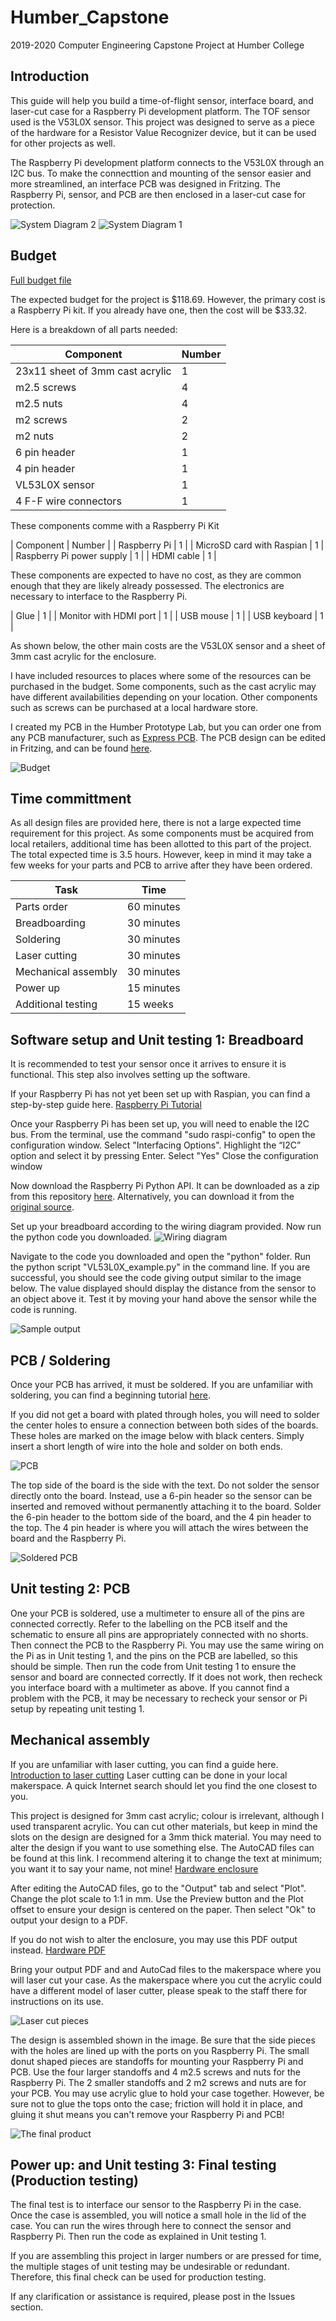 # Humber_Capstone
2019-2020 Computer Engineering Capstone Project at Humber College


## Introduction

This guide will help you build a time-of-flight sensor, interface board, and laser-cut case for a Raspberry Pi development platform. The TOF sensor used is the V53L0X sensor. This project was designed to serve as a piece of the hardware for a Resistor Value Recognizer device, but it can be used for other projects as well.

The Raspberry Pi development platform connects to the V53L0X through an I2C bus. To make the connecttion and mounting of the sensor easier and more streamlined, an interface PCB was designed in Fritzing. The Raspberry Pi, sensor, and PCB are then enclosed in a laser-cut case for protection.

![System Diagram 2](https://raw.githubusercontent.com/BW25/Resistor-value-recognizer/master/images/system%20diagram%202.PNG "System Diagram 2")
![System Diagram 1](https://raw.githubusercontent.com/BW25/Resistor-value-recognizer/master/images/system%20diagram%201.PNG "System Diagram 1")

## Budget
[Full budget file](https://github.com/BW25/Resistor-value-recognizer/blob/master/documentation/Hardware%20(Ceng%20317)/Ceng317%20Budget%20BWoo%202019.xlsx)

The expected budget for the project is $118.69. However, the primary cost is a Raspberry Pi kit. If you already have one, then the cost will be $33.32. 

Here is a breakdown of all parts needed:

| Component      | Number |
| ----------- | ----------- |
| 23x11 sheet of 3mm cast acrylic      | 1       |
| m2.5 screws   | 4        |
| m2.5 nuts   | 4        |
| m2 screws   | 2        |
| m2 nuts   | 2        |
| 6 pin header   | 1        |
| 4 pin header   | 1        |
| VL53L0X sensor   | 1        |
| 4 F-F wire connectors| 1        |

These components comme with a Raspberry Pi Kit

| Component      | Number |
| Raspberry Pi   | 1        |
| MicroSD card with Raspian   | 1        |
| Raspberry Pi power supply   | 1        |
| HDMI cable   | 1        |

These components are expected to have no cost, as they are common enough that they are likely already possessed. The electronics are necessary to interface to the Raspberry Pi.

| Glue   | 1        |
| Monitor with HDMI port   | 1        |
| USB mouse   | 1        |
| USB keyboard   | 1        |

As shown below, the other main costs are the V53L0X sensor and a sheet of 3mm cast acrylic for the enclosure. 

I have included resources to places where some of the resources can be purchased in the budget. Some components, such as the cast acrylic may have different availabilities depending on your location. Other components such as screws can be purchased at a local hardware store. 

I created my PCB in the Humber Prototype Lab, but you can order one from any PCB manufacturer, such as [Express PCB](https://www.expresspcb.com/how-to-order-pcbs/).
The PCB design can be edited in Fritzing, and can be found [here](https://github.com/BW25/Resistor-value-recognizer/blob/master/electronics/TOFsensorDesign.fzz).


![Budget](https://raw.githubusercontent.com/BW25/Resistor-value-recognizer/master/images/budget.PNG "Budget")


## Time committment
As all design files are provided here, there is not a large expected time requirement for this project. As some components must be acquired from local retailers, additional time has been allotted to this part of the project. 
The total expected time is 3.5 hours. However, keep in mind it may take a few weeks for your parts and PCB to arrive after they have been ordered. 

| Task      | Time |
| ----------- | ----------- |
| Parts order      | 60 minutes       |
| Breadboarding   | 30 minutes        |
| Soldering   | 30 minutes        |
| Laser cutting   | 30 minutes        |
| Mechanical assembly   | 30 minutes        |
| Power up   | 15 minutes        |
| Additional testing   | 15 weeks        |

## Software setup and Unit testing 1: Breadboard
It is recommended to test your sensor once it arrives to ensure it is functional.
This step also involves setting up the software. 

If your Raspberry Pi has not yet been set up with Raspian, you can find a step-by-step guide here.
[Raspberry Pi Tutorial](https://projects.raspberrypi.org/en/projects/raspberry-pi-setting-up)

Once your Raspberry Pi has been set up, you will need to enable the I2C bus. From the terminal, use the command "sudo raspi-config" to open the configuration window. 
Select "Interfacing Options". 
Highlight the “I2C” option and select it by pressing Enter. 
Select "Yes"
Close the configuration window

Now download the Raspberry Pi Python API.
It can be downloaded as a zip from this repository [here](https://github.com/BW25/Resistor-value-recognizer/blob/master/software/VL53L0X_rasp_python-master.zip).
Alternatively, you can download it from the [original source](https://github.com/johnbryanmoore/VL53L0X_rasp_python).

Set up your breadboard according to the wiring diagram provided. Now run the python code you downloaded. 
![Wiring diagram](https://github.com/BW25/Resistor-value-recognizer/blob/master/electronics/TOFsensorDesignWPi_bb.jpg "Wiring diagram")

Navigate to the code you downloaded and open the "python" folder. Run the python script "VL53L0X_example.py" in the command line.
If you are successful, you should see the code giving output similar to the image below. The value displayed should display the distance from the sensor to an object above it. 
Test it by moving your hand above the sensor while the code is running.

![Sample output](https://raw.githubusercontent.com/BW25/Resistor-value-recognizer/master/images/breadboardDemoCode.PNG "Sample output")


## PCB / Soldering

Once your PCB has arrived, it must be soldered. 
If you are unfamiliar with soldering, you can find a beginning tutorial [here](https://www.youtube.com/watch?v=vIT4ra6Mo0s).

If you did not get a board with plated through holes, you will need to solder the center holes to ensure a connection between both sides of the boards. These holes are marked on the image below with black centers. Simply insert a short length of wire into the hole and solder on both ends.

![PCB](https://github.com/BW25/Resistor-value-recognizer/blob/master/electronics/TOFsensorDesign_pcb.jpg "PCB")

The top side of the board is the side with the text. Do not solder the sensor directly onto the board. Instead, use a 6-pin header so the sensor can be inserted and removed without permanently attaching it to the board. Solder the 6-pin header to the bottom side of the board, and the 4 pin header to the top. The 4 pin header is where you will attach the wires between the board and the Raspberry Pi.

![Soldered PCB](https://github.com/BW25/Resistor-value-recognizer/blob/master/images/pcb_soldered.jpg "Soldered PCB")

## Unit testing 2: PCB
One your PCB is soldered, use a multimeter to ensure all of the pins are connected correctly. Refer to the labelling on the PCB itself and the schematic to ensure all pins are appropriately connected with no shorts. 
Then connect the PCB to the Raspberry Pi. You may use the same wiring on the Pi as in Unit testing 1, and the pins on the PCB are labelled, so this should be simple. Then run the code from Unit testing 1 to ensure the sensor and board are connected correctly. 
If it does not work, then recheck you interface board with a multimeter as above. If you cannot find a problem with the PCB, it may be necessary to recheck your sensor or Pi setup by repeating unit testing 1.

## Mechanical assembly

If you are unfamiliar with laser cutting, you can find a guide here. [Introduction to laser cutting](https://makerdesignlab.com/tutorials-tips/laser-cutting-beginners-guide/)
Laser cutting can be done in your local makerspace. A quick Internet search should let you find the one closest to you.

This project is designed for 3mm cast acrylic; colour is irrelevant, although I used transparent acrylic. You can cut other materials, but keep in mind the slots on the design are designed for a 3mm thick material. You may need to alter the design if you want to use something else. 
The AutoCAD files can be found at this link. I recommend altering it to change the text at minimum; you want it to say your name, not mine! [Hardware enclosure](https://github.com/BW25/Resistor-value-recognizer/blob/master/mechanical/hardwareEnclosure.dwg)

After editing the AutoCAD files, go to the "Output" tab and select "Plot". Change the plot scale to 1:1 in mm. Use the Preview button and the Plot offset to ensure your design is centered on the paper. Then select "Ok" to output your design to a PDF. 

If you do not wish to alter the enclosure, you may use this PDF output instead. [Hardware PDF](https://github.com/BW25/Resistor-value-recognizer/blob/master/mechanical/hardwareEnclosure-Model.pdf)

Bring your output PDF and and AutoCad files to the makerspace where you will laser cut your case. As the makerspace where you cut the acrylic could have a different model of laser cutter, please speak to the staff there for instructions on its use.

![Laser cut pieces](https://raw.githubusercontent.com/BW25/Resistor-value-recognizer/master/images/laser_cut_parts.jpg "Laser cut pieces")

The design is assembled shown in the image. Be sure that the side pieces with the holes are lined up with the ports on you Raspberry Pi. The small donut shaped pieces are standoffs for mounting your Raspberry Pi and PCB. Use the four larger standoffs and 4 m2.5 screws and nuts for the Raspberry Pi. The 2 smaller standoffs and 2 m2 screws and nuts are for your PCB. You may use acrylic glue to hold your case together. However, be sure not to glue the tops onto the case; friction will hold it in place, and gluing it shut means you can't remove your Raspberry Pi and PCB!

![The final product](https://raw.githubusercontent.com/BW25/Resistor-value-recognizer/master/images/pcb_enclosure.jpg "The final product")

## Power up: and Unit testing 3: Final testing (Production testing)

The final test is to interface our sensor to the Raspberry Pi in the case. Once the case is assembled, you will notice a small hole in the lid of the case. You can run the wires through here to connect the sensor and Raspberry Pi. Then run the code as explained in Unit testing 1.

If you are assembling this project in larger numbers or are pressed for time, the multiple stages of unit testing may be undesirable or redundant. Therefore, this final check can be used for production testing.

If any clarification or assistance is required, please post in the Issues section.

